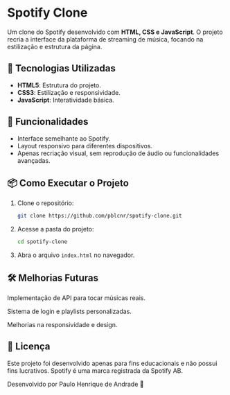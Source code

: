 # Spotify Clone

Um clone do Spotify desenvolvido com **HTML, CSS e JavaScript**. O projeto recria a interface da plataforma de streaming de música, focando na estilização e estrutura da página.

## 🚀 Tecnologias Utilizadas

- **HTML5**: Estrutura do projeto.
- **CSS3**: Estilização e responsividade.
- **JavaScript**: Interatividade básica.

## 🎵 Funcionalidades

- Interface semelhante ao Spotify.
- Layout responsivo para diferentes dispositivos.
- Apenas recriação visual, sem reprodução de áudio ou funcionalidades avançadas.

## 📦 Como Executar o Projeto

1. Clone o repositório:
   ```bash
   git clone https://github.com/pblcnr/spotify-clone.git
   ```

2. Acesse a pasta do projeto:
    ```bash
    cd spotify-clone
    ```

3. Abra o arquivo `index.html` no navegador.

## 🛠 Melhorias Futuras

Implementação de API para tocar músicas reais.

Sistema de login e playlists personalizadas.

Melhorias na responsividade e design.

## 📄 Licença

Este projeto foi desenvolvido apenas para fins educacionais e não possui fins lucrativos. Spotify é uma marca registrada da Spotify AB.


Desenvolvido por Paulo Henrique de Andrade 🚀